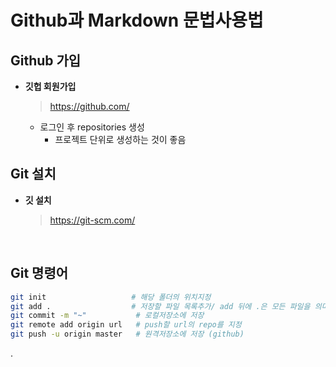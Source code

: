 # Github과 Markdown 문법사용법

## Github 가입

- **깃헙 회원가입** 

  > https://github.com/

  - 로그인 후  repositories 생성 
    - 프로젝트 단위로 생성하는 것이 좋음

## Git 설치

- **깃 설치**

  > https://git-scm.com/

  ​

## Git 명령어

```bash
git init  				   # 해당 폴더의 위치지정
git add . 				   # 저장할 파일 목록추가/ add 뒤에 .은 모든 파일을 의미
git commit -m "~" 		    # 로컬저장소에 저장
git remote add origin url	# push할 url의 repo를 지정
git push -u origin master 	# 원격저장소에 저장 (github)
```

.